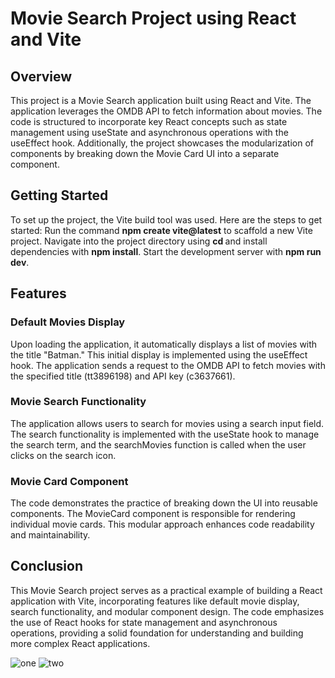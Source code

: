 
# Movie Search Project using React and Vite

## Overview
This project is a Movie Search application built using React and Vite. The application leverages the OMDB API to fetch information about movies. The code is structured to incorporate key React concepts such as state management using useState and asynchronous operations with the useEffect hook. Additionally, the project showcases the modularization of components by breaking down the Movie Card UI into a separate component.

## Getting Started
To set up the project, the Vite build tool was used. Here are the steps to get started:
Run the command **npm create vite@latest** to scaffold a new Vite project.
Navigate into the project directory using **cd <project-name>** and install dependencies with **npm install**.
Start the development server with **npm run dev**.

## Features

### Default Movies Display
Upon loading the application, it automatically displays a list of movies with the title "Batman." This initial display is implemented using the useEffect hook. The application sends a request to the OMDB API to fetch movies with the specified title (tt3896198) and API key (c3637661).

### Movie Search Functionality
The application allows users to search for movies using a search input field. The search functionality is implemented with the useState hook to manage the search term, and the searchMovies function is called when the user clicks on the search icon.

### Movie Card Component
The code demonstrates the practice of breaking down the UI into reusable components. The MovieCard component is responsible for rendering individual movie cards. This modular approach enhances code readability and maintainability.


## Conclusion
This Movie Search project serves as a practical example of building a React application with Vite, incorporating features like default movie display, search functionality, and modular component design. The code emphasizes the use of React hooks for state management and asynchronous operations, providing a solid foundation for understanding and building more complex React applications.

![one](https://github.com/NethmiSilva/Movie_Land/assets/91644460/7d2be9c5-f2fb-4f98-997b-53069c587021)
![two](https://github.com/NethmiSilva/Movie_Land/assets/91644460/8b878995-a683-4360-afe6-337c4fe7c5c7)

